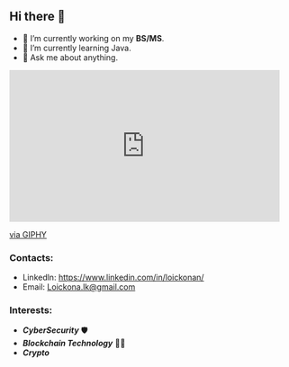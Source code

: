 ## Hi there 👋 


- 🔭 I’m currently working on my **BS/MS**.
- 🌱 I’m currently learning Java.
- 💬 Ask me about anything.

<iframe src="https://giphy.com/embed/RbDKaczqWovIugyJmW" width="480" height="270" frameBorder="0" class="giphy-embed" allowFullScreen></iframe><p><a href="https://giphy.com/gifs/looneytunesworldofmayhem-world-of-mayhem-looney-tunes-ltwom-RbDKaczqWovIugyJmW">via GIPHY</a></p>

### Contacts:
- Linkedln: https://www.linkedin.com/in/loickonan/
- Email: Loickona.lk@gmail.com


### Interests:
- ***CyberSecurity*** 🛡️
- ***Blockchain Technology*** 👨‍💻
- ***Crypto***

